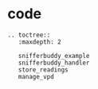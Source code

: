 code
===========


```{eval-rst}
.. toctree::
   :maxdepth: 2

   snifferbuddy_example
   snifferbuddy_handler
   store_readings
   manage_vpd
```
